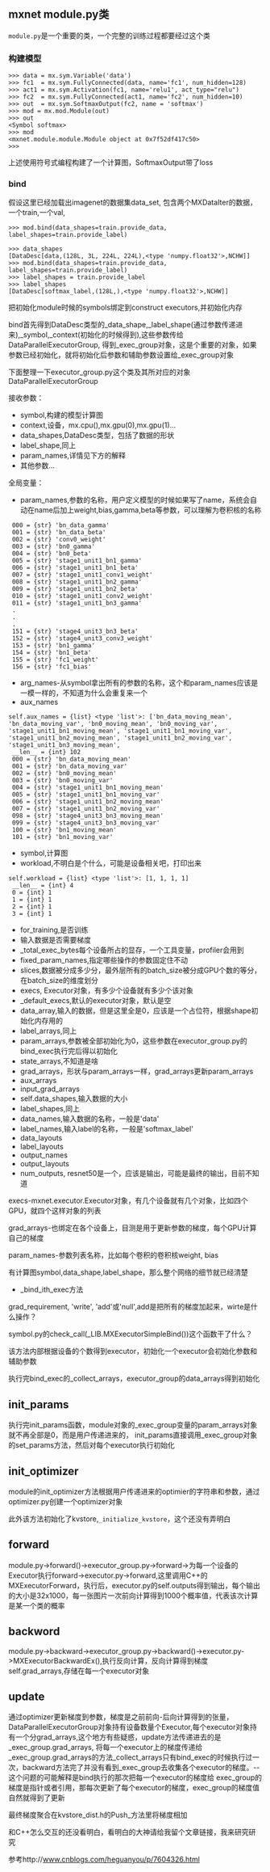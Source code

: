 ## mxnet module.py类

```module.py```是一个重要的类，一个完整的训练过程都要经过这个类

### 构建模型

```
>>> data = mx.sym.Variable('data')
>>> fc1  = mx.sym.FullyConnected(data, name='fc1', num_hidden=128)
>>> act1 = mx.sym.Activation(fc1, name='relu1', act_type="relu")
>>> fc2  = mx.sym.FullyConnected(act1, name='fc2', num_hidden=10)
>>> out  = mx.sym.SoftmaxOutput(fc2, name = 'softmax')
>>> mod = mx.mod.Module(out)
>>> out
<Symbol softmax>
>>> mod
<mxnet.module.module.Module object at 0x7f52df417c50>
>>>
```

上述使用符号式编程构建了一个计算图，SoftmaxOutput带了loss

### bind

假设这里已经加载出imagenet的数据集data_set, 包含两个MXDataIter的数据，一个train,一个val,

```
>>> mod.bind(data_shapes=train.provide_data, label_shapes=train.provide_label)
```

```
>>> data_shapes
[DataDesc[data,(128L, 3L, 224L, 224L),<type 'numpy.float32'>,NCHW]]
>>> mod.bind(data_shapes=train.provide_data, label_shapes=train.provide_label)
>>> label_shapes = train.provide_label
>>> label_shapes
[DataDesc[softmax_label,(128L,),<type 'numpy.float32'>,NCHW]]
```

把初始化module时候的symbols绑定到construct executors,并初始化内存

bind首先得到DataDesc类型的_data_shape,\_label_shape(通过参数传递进来),\_symbol,\_context(初始化的时候得到),这些参数传给DataParallelExecutorGroup, 得到\_exec_group对象，这是个重要的对象，如果参数已经初始化，就将初始化后参数和辅助参数设置给\_exec_group对象

下面整理一下executor_group.py这个类及其所对应的对象DataParallelExecutorGroup

接收参数：

- symbol,构建的模型计算图
- context,设备，mx.cpu(),mx.gpu(0),mx.gpu(1)...
- data_shapes,DataDesc类型，包括了数据的形状
- label_shape,同上
- param_names,详情见下方的解释
- 其他参数...

全局变量：

- param_names,参数的名称，用户定义模型的时候如果写了name，系统会自动在name后加上weight,bias,gamma,beta等参数，可以理解为卷积核的名称

```
 000 = {str} 'bn_data_gamma'
 001 = {str} 'bn_data_beta'
 002 = {str} 'conv0_weight'
 003 = {str} 'bn0_gamma'
 004 = {str} 'bn0_beta'
 005 = {str} 'stage1_unit1_bn1_gamma'
 006 = {str} 'stage1_unit1_bn1_beta'
 007 = {str} 'stage1_unit1_conv1_weight'
 008 = {str} 'stage1_unit1_bn2_gamma'
 009 = {str} 'stage1_unit1_bn2_beta'
 010 = {str} 'stage1_unit1_conv2_weight'
 011 = {str} 'stage1_unit1_bn3_gamma'
 .
 .
 .
 151 = {str} 'stage4_unit3_bn3_beta'
 152 = {str} 'stage4_unit3_conv3_weight'
 153 = {str} 'bn1_gamma'
 154 = {str} 'bn1_beta'
 155 = {str} 'fc1_weight'
 156 = {str} 'fc1_bias'
```



- arg_names-从symbol拿出所有的参数的名称，这个和param_names应该是一模一样的，不知道为什么会重复来一个
- aux_names

```
self.aux_names = {list} <type 'list'>: ['bn_data_moving_mean', 'bn_data_moving_var', 'bn0_moving_mean', 'bn0_moving_var', 'stage1_unit1_bn1_moving_mean', 'stage1_unit1_bn1_moving_var', 'stage1_unit1_bn2_moving_mean', 'stage1_unit1_bn2_moving_var', 'stage1_unit1_bn3_moving_mean', 
 __len__ = {int} 102
 000 = {str} 'bn_data_moving_mean'
 001 = {str} 'bn_data_moving_var'
 002 = {str} 'bn0_moving_mean'
 003 = {str} 'bn0_moving_var'
 004 = {str} 'stage1_unit1_bn1_moving_mean'
 005 = {str} 'stage1_unit1_bn1_moving_var'
 006 = {str} 'stage1_unit1_bn2_moving_mean'
 007 = {str} 'stage1_unit1_bn2_moving_var'
 098 = {str} 'stage4_unit3_bn3_moving_mean'
 099 = {str} 'stage4_unit3_bn3_moving_var'
 100 = {str} 'bn1_moving_mean'
 101 = {str} 'bn1_moving_var'
```

- symbol,计算图
- workload,不明白是个什么，可能是设备相关吧，打印出来

```
self.workload = {list} <type 'list'>: [1, 1, 1, 1]
 __len__ = {int} 4
 0 = {int} 1
 1 = {int} 1
 2 = {int} 1
 3 = {int} 1
```

- for_training,是否训练
- 输入数据是否需要梯度
- _total_exec_bytes每个设备所占的显存，一个工具变量，profiler会用到
- fixed_param_names,指定哪些操作的参数固定住不动
- slices,数据被分成多少分，最外层所有的batch_size被分成GPU个数的等分，在batch_size的维度划分
- execs, Executor对象，有多少个设备就有多少个该对象
- _default_execs,默认的executor对象，默认是空
- data_array,输入的数据，但是这里全是0，应该是一个占位符，根据shape初始化内存用的
- label_arrays,同上
- param_arrays,参数被全部初始化为0，这些参数在executor_group.py的bind_exec执行完后得以初始化
- state_arrays,不知道是啥
- grad_arrays，形状与param_arrays一样，grad_arrays更新param_arrays
- aux_arrays
- input_grad_arrays
- self.data_shapes,输入数据的大小
- label_shapes,同上
- data_names,输入数据的名称，一般是'data'
- label_names,输入label的名称，一般是'softmax_label'
- data_layouts
- label_layouts
- output_names
- output_layouts
- num_outputs, resnet50是一个，应该是输出，可能是最终的输出，目前不知道



execs-mxnet.executor.Executor对象，有几个设备就有几个对象，比如四个GPU，就四个这样对象的列表

grad_arrays-也绑定在各个设备上，目测是用于更新参数的梯度，每个GPU计算自己的梯度

param_names-参数列表名称，比如每个卷积的卷积核weight, bias

有计算图symbol,data_shape,label_shape，那么整个网络的细节就已经清楚

- _bind_ith_exec方法

grad_requirement, 'write', 'add'或'null',add是把所有的梯度加起来，wirte是什么操作？

symbol.py的check_call(_LIB.MXExecutorSimpleBind())这个函数干了什么？

该方法内部根据设备的个数得到executor，初始化一个executor会初始化参数和辅助参数

执行完bind_exec的\_collect_arrays，executor_group的data_arrays得到初始化

## init_params

执行完init_params函数，module对象的\_exec_group变量的param_arrays对象就不再全部是0，而是用户传递进来的， init_params直接调用\_exec_group对象的set_params方法，然后对每个executor执行初始化

## init_optimizer

module的init_optimizer方法根据用户传递进来的optimier的字符串和参数，通过optimizer.py创建一个optimizer对象

此外该方法初始化了kvstore,```_initialize_kvstore```，这个还没有弄明白

## forward

module.py->forward()->executor_group.py->forward->为每一个设备的Executor执行forward->executor.py->forward,这里调用C++的MXExecutorForward，执行后，executor.py的self.outputs得到输出，每个输出的大小是32x1000，每一张图片一次前向计算得到1000个概率值，代表该次计算是某一个类的概率

## backword

module.py->backward->executor_group.py->backward()->executor.py->MXExecutorBackwardEx(),执行反向计算，反向计算得到梯度self.grad_arrays,存储在每一个executor对象

## update

通过optimizer更新梯度到参数，梯度是之前前向-后向计算得到的张量，DataParallelExecutorGroup对象持有设备数量个Executor,每个executor对象持有一个分grad_arrays,这个地方有些疑惑，update方法传递进去的是\_exec_group.grad_arrays, 将每一个executor上的梯度传递给\_exec_group.grad_arrays的方法\_collect_arrays只有bind_exec的时候执行过一次，backward方法完了并没有看到\_exec_group去收集各个executor的梯度。--这个问题的可能解释是bind执行的那次把每一个executor的梯度给 exec_group的梯度是指针或者引用，那每次更新了每个executor的梯度，exec_group的梯度值自然就得到了更新

最终梯度聚合在kvstore_dist.h的Push_方法里将梯度相加

和C++怎么交互的还没看明白，看明白的大神请给我留个文章链接，我来研究研究

参考http://www.cnblogs.com/heguanyou/p/7604326.html

